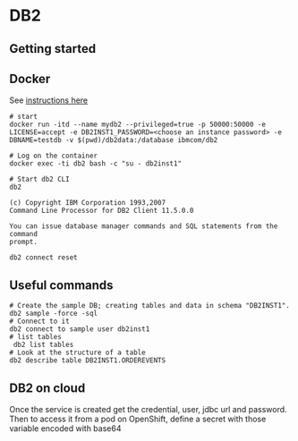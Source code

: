 # DB2

## Getting started

## Docker

See [instructions here](https://hub.docker.com/r/ibmcom/db2)

```shell
# start
docker run -itd --name mydb2 --privileged=true -p 50000:50000 -e LICENSE=accept -e DB2INST1_PASSWORD=<choose an instance password> -e DBNAME=testdb -v $(pwd)/db2data:/database ibmcom/db2

# Log on the container
docker exec -ti db2 bash -c "su - db2inst1"

# Start db2 CLI
db2

(c) Copyright IBM Corporation 1993,2007
Command Line Processor for DB2 Client 11.5.0.0

You can issue database manager commands and SQL statements from the command 
prompt.

db2 connect reset 
```

## Useful commands



```shell
# Create the sample DB; creating tables and data in schema "DB2INST1".
db2 sample -force -sql
# Connect to it
db2 connect to sample user db2inst1
# list tables
 db2 list tables
# Look at the structure of a table
db2 describe table DB2INST1.ORDEREVENTS
```

## DB2 on cloud

Once the service is created get the credential, user, jdbc url and password. Then to access it from a pod on OpenShift, define a secret with those variable encoded with base64

